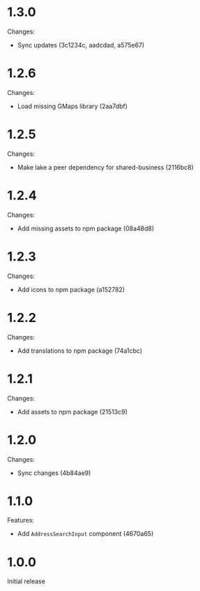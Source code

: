 # 1.3.0

Changes:

- Sync updates (3c1234c, aadcdad, a575e67)

# 1.2.6

Changes:

- Load missing GMaps library (2aa7dbf)

# 1.2.5

Changes:

- Make lake a peer dependency for shared-business (2116bc8)

# 1.2.4

Changes:

- Add missing assets to npm package (08a48d8)

# 1.2.3

Changes:

- Add icons to npm package (a152782)

# 1.2.2

Changes:

- Add translations to npm package (74a1cbc)

# 1.2.1

Changes:

- Add assets to npm package (21513c9)

# 1.2.0

Changes:

- Sync changes (4b84ae9)

# 1.1.0

Features:

- Add `AddressSearchInput` component (4670a65)

# 1.0.0

Initial release
